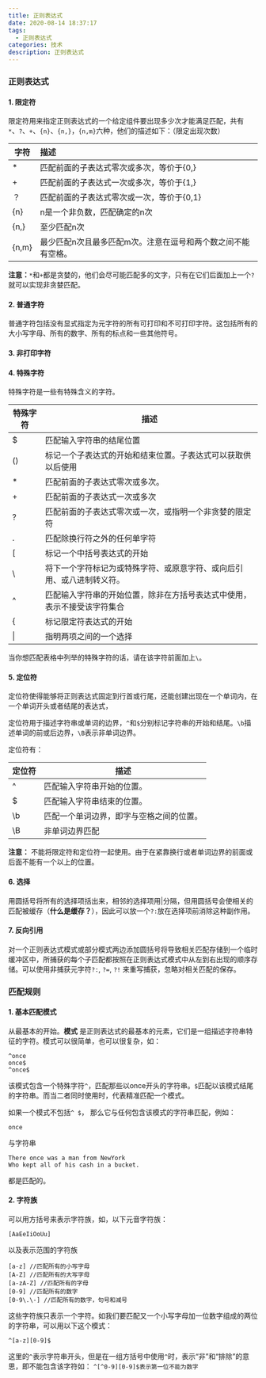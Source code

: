 ```yaml
---
title: 正则表达式
date: 2020-08-14 18:37:17
tags: 
  - 正则表达式
categories: 技术
description: 正则表达式
---
```


### 正则表达式

#### 1. 限定符

限定符用来指定正则表达式的一个给定组件要出现多少次才能满足匹配，共有`*`、`?`、`+`、`{n}`、`{n,}`，`{n,m}`六种，他们的描述如下：（限定出现次数）

| 字符  | 描述                                                         |
| ----- | :----------------------------------------------------------- |
| *     | 匹配前面的子表达式零次或多次，等价于{0,}                     |
| +     | 匹配前面的子表达式一次或多次，等价于{1,}                     |
| ？    | 匹配前面的子表达式零次或一次，等价于{0,1}                    |
| {n}   | n是一个非负数，匹配确定的n次                                 |
| {n,}  | 至少匹配n次                                                  |
| {n,m} | 最少匹配n次且最多匹配m次。注意在逗号和两个数之间不能有空格。 |

**注意：**`*`和`+`都是贪婪的，他们会尽可能匹配多的文字，只有在它们后面加上一个`?`就可以实现非贪婪匹配。

#### 2. 普通字符

普通字符包括没有显式指定为元字符的所有可打印和不可打印字符。这包括所有的大小写字母、所有的数字、所有的标点和一些其他符号。

#### 3. 非打印字符

#### 4. 特殊字符

特殊字符是一些有特殊含义的字符。

| 特殊字符 | 描述                                                         |
| -------- | ------------------------------------------------------------ |
| $        | 匹配输入字符串的结尾位置                                     |
| ()       | 标记一个子表达式的开始和结束位置。子表达式可以获取供以后使用 |
| *        | 匹配前面的子表达式零次或多次。                               |
| +        | 匹配前面的子表达式一次或多次                                 |
| ?        | 匹配前面的子表达式零次或一次，或指明一个非贪婪的限定符       |
| .        | 匹配除换行符之外的任何单字符                                 |
| [        | 标记一个中括号表达式的开始                                   |
| \        | 将下一个字符标记为或特殊字符、或原意字符、或向后引用、或八进制转义符。 |
| ^        | 匹配输入字符串的开始位置，除非在方括号表达式中使用，表示不接受该字符集合 |
| {        | 标记限定符表达式的开始                                       |
| \|       | 指明两项之间的一个选择                                       |

当你想匹配表格中列举的特殊字符的话，请在该字符前面加上`\`。

#### 5. 定位符

定位符使得能够将正则表达式固定到行首或行尾，还能创建出现在一个单词内，在一个单词开头或者结尾的表达式，

定位符用于描述字符串或单词的边界，`^`和`$`分别标记字符串的开始和结尾。`\b`描述单词的前或后边界，`\B`表示非单词边界。

定位符有：

| 定位符 | 描述                                     |
| ------ | ---------------------------------------- |
| ^      | 匹配输入字符串开始的位置。               |
| $      | 匹配输入字符串结束的位置。               |
| \b     | 匹配一个单词边界，即字与空格之间的位置。 |
| \B     | 非单词边界匹配                           |

**注意：** 不能将限定符和定位符一起使用。由于在紧靠换行或者单词边界的前面或后面不能有一个以上的位置。

#### 6. 选择

用圆括号将所有的选择项括出来，相邻的选择项用|分隔，但用圆括号会使相关的匹配被缓存（**什么是缓存？**），因此可以放一个`?:`放在选择项前消除这种副作用。

#### 7. 反向引用

对一个正则表达式模式或部分模式两边添加圆括号将导致相关匹配存储到一个临时缓冲区中，所捕获的每个子匹配都按照在正则表达式模式中从左到右出现的顺序存储。可以使用非捕获元字符`?:`, `?=`, `?!` 来重写捕获，忽略对相关匹配的保存。

### 匹配规则

#### 1. 基本匹配模式

从最基本的开始。**模式** 是正则表达式的最基本的元素，它们是一组描述字符串特征的字符。模式可以很简单，也可以很复杂，如：

```
^once
once$
^once$
```

该模式包含一个特殊字符`^`，匹配那些以once开头的字符串。`$`匹配以该模式结尾的字符串。而当二者同时使用时，代表精准匹配一个模式。

如果一个模式不包括`^ $`， 那么它与任何包含该模式的字符串匹配，例如：

```
once
```

与字符串

```
There once was a man from NewYork
Who kept all of his cash in a bucket.
```

都是匹配的。

#### 2. 字符族

可以用方括号来表示字符族，如，以下元音字符族：

```
[AaEeIiOoUu]
```

以及表示范围的字符族

```
[a-z] //匹配所有的小写字母 
[A-Z] //匹配所有的大写字母 
[a-zA-Z] //匹配所有的字母 
[0-9] //匹配所有的数字 
[0-9\.\-] //匹配所有的数字，句号和减号 
```

这些字符族只表示一个字符。如我们要匹配又一个小写字母加一位数字组成的两位的字符串，可以用以下这个模式：

```
^[a-z][0-9]$
```

这里的`^`表示字符串开头，但是在一组方括号中使用`^`时，表示“非”和“排除”的意思，即不能包含该字符如： `^[^0-9][0-9]$表示第一位不能为数字`




